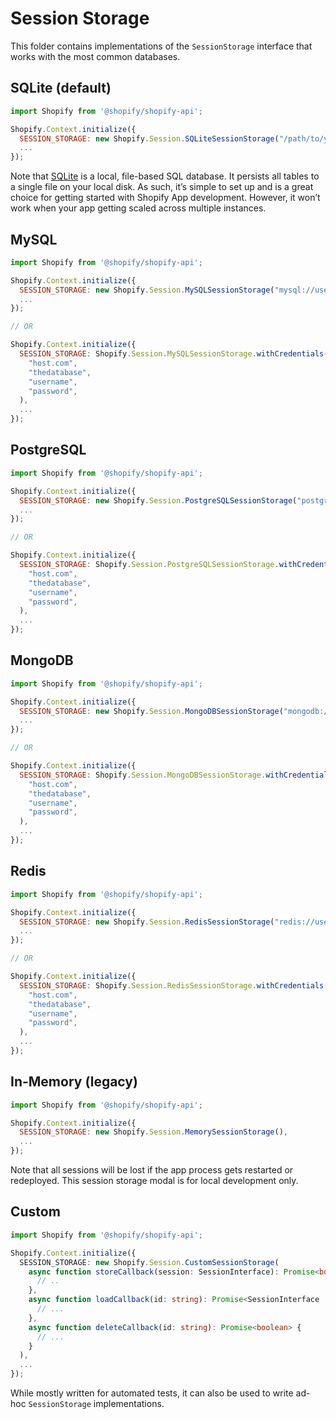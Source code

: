 # Session Storage

This folder contains implementations of the `SessionStorage` interface that works with the most common databases.

## SQLite (default)

```js
import Shopify from '@shopify/shopify-api';

Shopify.Context.initialize({
  SESSION_STORAGE: new Shopify.Session.SQLiteSessionStorage("/path/to/your.db"),
  ...
});
```

Note that [SQLite] is a local, file-based SQL database. It persists all tables to a single file on your local disk. As such, it’s simple to set up and is a great choice for getting started with Shopify App development. However, it won’t work when your app getting scaled across multiple instances.

## MySQL

```js
import Shopify from '@shopify/shopify-api';

Shopify.Context.initialize({
  SESSION_STORAGE: new Shopify.Session.MySQLSessionStorage("mysql://username:password@host/database"),
  ...
});

// OR

Shopify.Context.initialize({
  SESSION_STORAGE: Shopify.Session.MySQLSessionStorage.withCredentials(
    "host.com",
    "thedatabase",
    "username",
    "password",
  ),
  ...
});
```

## PostgreSQL

```js
import Shopify from '@shopify/shopify-api';

Shopify.Context.initialize({
  SESSION_STORAGE: new Shopify.Session.PostgreSQLSessionStorage("postgres://username:password@host/database"),
  ...
});

// OR

Shopify.Context.initialize({
  SESSION_STORAGE: Shopify.Session.PostgreSQLSessionStorage.withCredentials(
    "host.com",
    "thedatabase",
    "username",
    "password",
  ),
  ...
});
```

## MongoDB

```js
import Shopify from '@shopify/shopify-api';

Shopify.Context.initialize({
  SESSION_STORAGE: new Shopify.Session.MongoDBSessionStorage("mongodb://username:password@host/", "database"),
  ...
});

// OR

Shopify.Context.initialize({
  SESSION_STORAGE: Shopify.Session.MongoDBSessionStorage.withCredentials(
    "host.com",
    "thedatabase",
    "username",
    "password",
  ),
  ...
});
```

## Redis

```js
import Shopify from '@shopify/shopify-api';

Shopify.Context.initialize({
  SESSION_STORAGE: new Shopify.Session.RedisSessionStorage("redis://username:password@host/database"),
  ...
});

// OR

Shopify.Context.initialize({
  SESSION_STORAGE: Shopify.Session.RedisSessionStorage.withCredentials(
    "host.com",
    "thedatabase",
    "username",
    "password",
  ),
  ...
});
```

## In-Memory (legacy)

```js
import Shopify from '@shopify/shopify-api';

Shopify.Context.initialize({
  SESSION_STORAGE: new Shopify.Session.MemorySessionStorage(),
  ...
});
```

Note that all sessions will be lost if the app process gets restarted or redeployed. This session storage modal is for local development only.

## Custom

```ts
import Shopify from '@shopify/shopify-api';

Shopify.Context.initialize({
  SESSION_STORAGE: new Shopify.Session.CustomSessionStorage(
    async function storeCallback(session: SessionInterface): Promise<boolean> {
      // ..
    },
    async function loadCallback(id: string): Promise<SessionInterface | undefined> {
      // ...
    },
    async function deleteCallback(id: string): Promise<boolean> {
      // ...
    }
  ),
  ...
});
```

While mostly written for automated tests, it can also be used to write ad-hoc `SessionStorage` implementations.

[sqlite]: https://www.sqlite.org/
